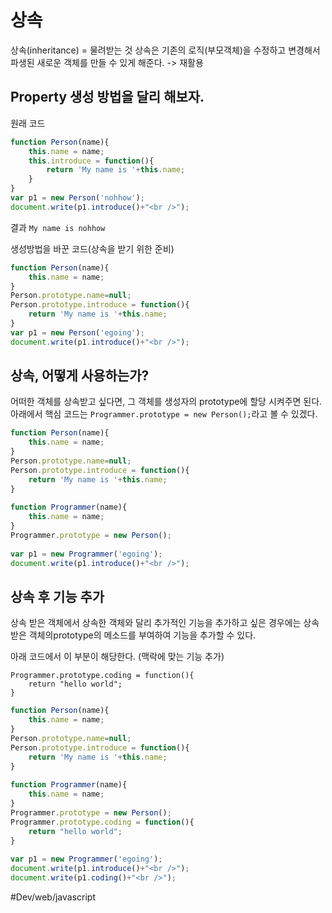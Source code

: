 # 상속

상속(inheritance) = 물려받는 것
상속은 기존의 로직(부모객체)을 수정하고 변경해서 파생된 새로운 객체를 만들 수 있게 해준다.
-> 재활용

## Property 생성 방법을 달리 해보자.
원래 코드
```javascript
function Person(name){
    this.name = name;
    this.introduce = function(){
        return 'My name is '+this.name; 
    }   
}
var p1 = new Person('nohhow');
document.write(p1.introduce()+"<br />");

```

결과
`My name is nohhow`

생성방법을 바꾼 코드(상속을 받기 위한 준비)
```javascript
function Person(name){
    this.name = name;
}
Person.prototype.name=null;
Person.prototype.introduce = function(){
    return 'My name is '+this.name; 
}
var p1 = new Person('egoing');
document.write(p1.introduce()+"<br />");

```


## 상속, 어떻게 사용하는가?
어떠한 객체를 상속받고 싶다면, 그 객체를 생성자의 prototype에 할당 시켜주면 된다.
아래에서 핵심 코드는 `Programmer.prototype = new Person();`라고 볼 수 있겠다.

```javascript
function Person(name){
    this.name = name;
}
Person.prototype.name=null;
Person.prototype.introduce = function(){
    return 'My name is '+this.name; 
}
 
function Programmer(name){
    this.name = name;
}
Programmer.prototype = new Person();
 
var p1 = new Programmer('egoing');
document.write(p1.introduce()+"<br />");

```

## 상속 후 기능 추가
상속 받은 객체에서 상속한 객체와 달리 추가적인 기능을 추가하고 싶은 경우에는
상속 받은 객체의prototype의 메소드를 부여하여 기능을 추가할 수 있다.

아래 코드에서 이 부분이 해당한다. (맥락에 맞는 기능 추가)
```
Programmer.prototype.coding = function(){
    return "hello world";
}
```

```javascript
function Person(name){
    this.name = name;
}
Person.prototype.name=null;
Person.prototype.introduce = function(){
    return 'My name is '+this.name; 
}
 
function Programmer(name){
    this.name = name;
}
Programmer.prototype = new Person();
Programmer.prototype.coding = function(){
    return "hello world";
}
 
var p1 = new Programmer('egoing');
document.write(p1.introduce()+"<br />");
document.write(p1.coding()+"<br />");

```


#Dev/web/javascript